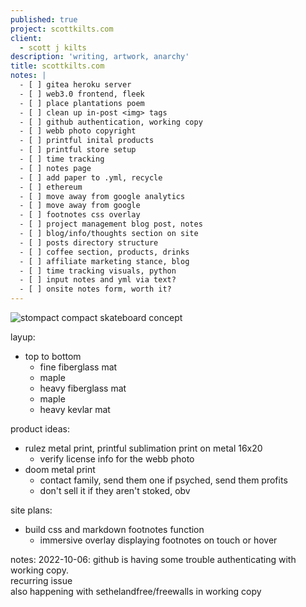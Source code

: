 ```yaml
---
published: true
project: scottkilts.com
client:
  - scott j kilts
description: 'writing, artwork, anarchy'
title: scottkilts.com
notes: |
  - [ ] gitea heroku server  
  - [ ] web3.0 frontend, fleek  
  - [ ] place plantations poem  
  - [ ] clean up in-post <img> tags
  - [ ] github authentication, working copy  
  - [ ] webb photo copyright  
  - [ ] printful inital products  
  - [ ] printful store setup  
  - [ ] time tracking  
  - [ ] notes page
  - [ ] add paper to .yml, recycle  
  - [ ] ethereum 
  - [ ] move away from google analytics  
  - [ ] move away from google  
  - [ ] footnotes css overlay  
  - [ ] project management blog post, notes
  - [ ] blog/info/thoughts section on site  
  - [ ] posts directory structure
  - [ ] coffee section, products, drinks  
  - [ ] affiliate marketing stance, blog
  - [ ] time tracking visuals, python
  - [ ] input notes and yml via text?
  - [ ] onsite notes form, worth it?
---
```

![stompact compact skateboard concept]({{site.baseurl}}/media/stompact-working.GIF)   
   
 layup:
  - top to bottom
    - fine fiberglass mat
    - maple
    - heavy fiberglass mat
    - maple
    - heavy kevlar mat  
  
product ideas:      
- rulez metal print, printful sublimation print on metal 16x20   
  - verify license info for the webb photo  
- doom metal print
  - contact family, send them one if psyched, send them profits
  - don't sell it if they aren't stoked, obv  
  
site plans:  
- build css and markdown footnotes function       
  - immersive overlay displaying footnotes on touch or hover  
  
   
notes:
  2022-10-06: 
  github is having some trouble authenticating with working copy.  
  recurring issue  
  also happening with sethelandfree/freewalls in working copy
